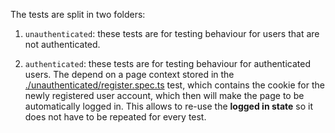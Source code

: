 The tests are split in two folders:

1. `unauthenticated`: these tests are for testing behaviour for users that are
   not authenticated.

2. `authenticated`: these tests are for testing behaviour for authenticated
   users. The depend on a page context stored in the
   [./unauthenticated/register.spec.ts](`unauthenticated/register.spec.ts`)
   test, which contains the cookie for the newly registered user account,
   which then will make the page to be automatically logged in.
   This allows to re-use the **logged in state** so it does not have to be
   repeated for every test.
